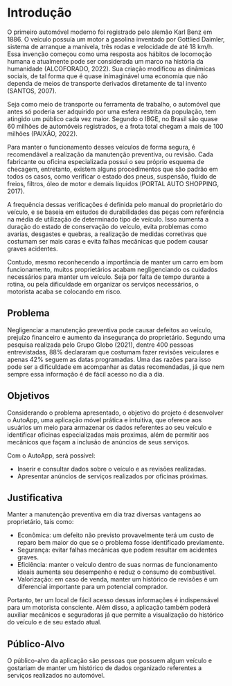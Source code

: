 # Introdução

O primeiro automóvel moderno foi registrado pelo alemão Karl Benz em 1886. O veículo possuía um motor a gasolina inventado por Gottlied Daimler, sistema de arranque a manivela, três rodas e velocidade de até 18 km/h. Essa invenção começou como uma resposta aos hábitos de locomoção humana e atualmente pode ser considerada um marco na história da humanidade (ALCOFORADO, 2022). Sua criação modificou as dinâmicas sociais, de tal forma que é quase inimaginável uma economia que não dependa de meios de transporte derivados diretamente de tal invento (SANTOS, 2007).

Seja como meio de transporte ou ferramenta de trabalho, o automóvel que antes só poderia ser adquirido por uma esfera restrita da população, tem atingido um público cada vez maior. Segundo o IBGE, no Brasil são quase 60 milhões de automóveis registrados, e a frota total chegam a mais de 100 milhões (PAIXÃO, 2022).

Para manter o funcionamento desses veículos de forma segura, é recomendável a realização da manutenção preventiva, ou revisão. Cada fabricante ou oficina especializada possui o seu próprio esquema de checagem, entretanto, existem alguns procedimentos que são padrão em todos os casos, como verificar o estado dos pneus, suspensão, fluido de freios, filtros, óleo de motor e demais líquidos (PORTAL AUTO SHOPPING, 2017).

A frequência dessas verificações é definida pelo manual do proprietário do veículo, e se baseia em estudos de durabilidades das peças com referência na média de utilização de determinado tipo de veículo. Isso aumenta a duração do estado de conservação do veículo, evita problemas como avarias, desgastes e quebras, a realização de medidas corretivas que costumam ser mais caras e evita falhas mecânicas que podem causar graves acidentes. 

Contudo, mesmo reconhecendo a importância de manter um carro em bom funcionamento, muitos proprietários acabam negligenciando os cuidados necessários para manter um veículo. Seja por falta de tempo durante a rotina, ou pela dificuldade em organizar os serviços necessários, o motorista acaba se colocando em risco. 


## Problema

Negligenciar a manutenção preventiva pode causar defeitos ao veículo, prejuízo financeiro e aumento da insegurança do proprietário. Segundo uma pesquisa realizada pelo Grupo Globo (2021), dentre 400 pessoas entrevistadas, 88% declararam que costumam fazer revisões veiculares e apenas 42% seguem as datas programadas. Uma das razões para isso pode ser a dificuldade em acompanhar as datas recomendadas, já que nem sempre essa informação é de fácil acesso no dia a dia. 

## Objetivos

Considerando o problema apresentado, o objetivo do projeto é desenvolver o AutoApp, uma aplicação móvel prática e intuitiva, que oferece aos usuários um meio para armazenar os dados referentes ao seu veículo e identificar oficinas especializadas mais proximas, além de permitir aos mecânicos que façam a inclusão de anúncios de seus serviços. 

Com o AutoApp, será possível:

- Inserir e consultar dados sobre o veículo e as revisões realizadas.
- Apresentar anúncios de serviços realizados por oficinas próximas.


## Justificativa

Manter a manutenção preventiva em dia traz diversas vantagens ao proprietário, tais como:

- Econômica: um defeito não previsto provavelmente terá um custo de reparo bem maior do que se o problema fosse identificado previamente. 
- Segurança: evitar falhas mecânicas que podem resultar em acidentes graves. 
- Eficiência: manter o veículo dentro de suas normas de funcionamento ideais aumenta seu desempenho e reduz o consumo de combustível. 
- Valorização: em caso de venda, manter um histórico de revisões é um diferencial importante para um potencial comprador.

Portanto, ter um local de fácil acesso dessas informações é indispensável para um motorista consciente. Além disso, a aplicação também poderá auxiliar mecânicos e seguradoras já que permite a visualização do histórico do veículo e de seu estado atual.

## Público-Alvo

O público-alvo da aplicação são pessoas que possuem algum veículo e gostariam de manter um histórico de dados organizado referentes a serviços realizados no automóvel.
